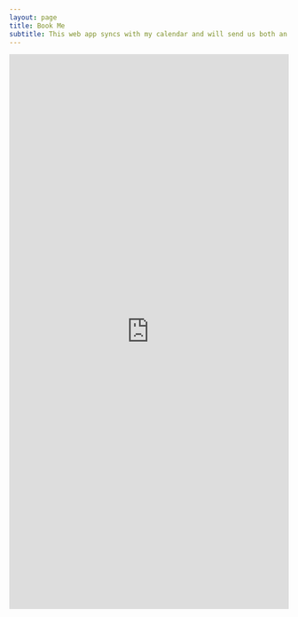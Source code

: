 ```yaml
---
layout: page
title: Book Me
subtitle: This web app syncs with my calendar and will send us both an email. 
---
```


<iframe 
src="https://katyhuff.youcanbook.me/?noframe=true&skipHeaderFooter=true" 
style="width:100%;height:1000px;border:0px;background-color:transparent;" 
frameborder="0" allowtransparency="true" onload="keepInView(this);"></iframe>
<script>function keepInView(item) 
{if((document.documentElement&&document.documentElement.scrollTop)||document.body.scrollTop>item.offsetTop)item.scrollIntoView();}</script>

